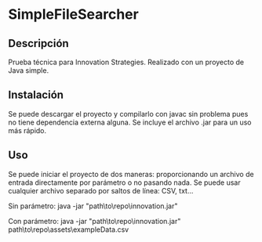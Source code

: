 # SimpleFileSearcher
 
## Descripción

Prueba técnica para Innovation Strategies. Realizado con un proyecto de Java simple.

## Instalación

Se puede descargar el proyecto y compilarlo con javac sin problema pues no tiene dependencia externa alguna. Se incluye el archivo .jar para un uso más rápido.


## Uso

Se puede iniciar el proyecto de dos maneras: proporcionando un archivo de entrada directamente por parámetro o no pasando nada. Se puede usar cualquier archivo separado por saltos de línea: CSV, txt...

Sin parámetro:
    java -jar "path\to\repo\innovation.jar"

Con parámetro:
    java -jar "path\to\repo\innovation.jar" path\to\repo\assets\exampleData.csv

